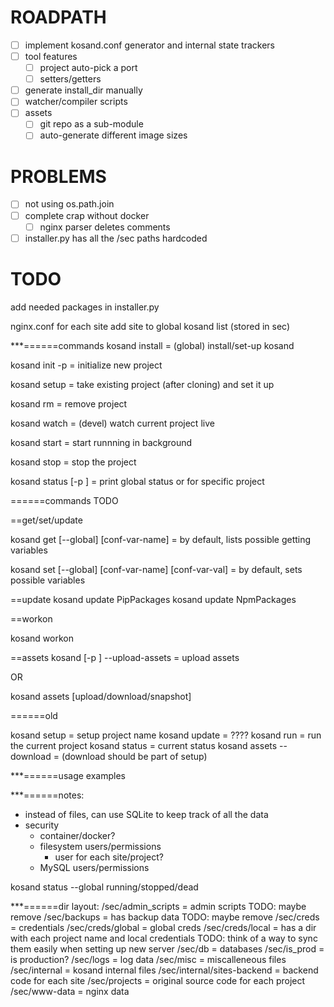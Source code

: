 # ROADPATH

- [ ] implement kosand.conf generator and internal state trackers
- [ ] tool features
   - [ ] project auto-pick a port
   - [ ] setters/getters
- [ ] generate install_dir manually
- [ ] watcher/compiler scripts
- [ ] assets
   - [ ] git repo as a sub-module
   - [ ] auto-generate different image sizes

# PROBLEMS

- [ ] not using os.path.join
- [ ] complete crap without docker
   - [ ] nginx parser deletes comments
- [ ] installer.py has all the /sec paths hardcoded

# TODO
add needed packages in installer.py

nginx.conf for each site
add site to global kosand list (stored in sec)


***======commands
kosand install = (global) install/set-up kosand

kosand init -p <project-name> = initialize new project

kosand setup = take existing project (after cloning) and set it up

kosand rm <project-name> = remove project

kosand watch <project-name> = (devel) watch current project live

kosand start <project-name> = start runnning in background

kosand stop <project-name> = stop the project

kosand status [-p <project-name>] = print global status or for specific project

======commands TODO

==get/set/update

kosand get [--global] [conf-var-name] = by default, lists possible getting variables

kosand set [--global] [conf-var-name] [conf-var-val] = by default, sets possible variables

==update
kosand update PipPackages
kosand update NpmPackages

==workon

kosand workon <project-name>

==assets
kosand [-p <project-name>] --upload-assets = upload assets

OR

kosand assets [upload/download/snapshot]

======old

kosand setup = setup project name
kosand update = ????
kosand run = run the current project
kosand status = current status
kosand assets --download = (download should be part of setup)


***======usage examples


***======notes:
- instead of files, can use SQLite to keep track of all the data
- security
   - container/docker?
   - filesystem users/permissions
      - user for each site/project?
   - MySQL users/permissions

kosand status --global
   running/stopped/dead

***======dir layout:
   /sec/admin_scripts = admin scripts
      TODO: maybe remove
   /sec/backups = has backup data
      TODO: maybe remove
   /sec/creds = credentials
      /sec/creds/global = global creds
      /sec/creds/local  = has a dir with each project name and local credentials
      TODO: think of a way to sync them easily when setting up new server
   /sec/db = databases
   /sec/is_prod = is production?
   /sec/logs = log data
   /sec/misc = miscalleneous files
   /sec/internal = kosand internal files
      /sec/internal/sites-backend = backend code for each site
   /sec/projects = original source code for each project
   /sec/www-data = nginx data


